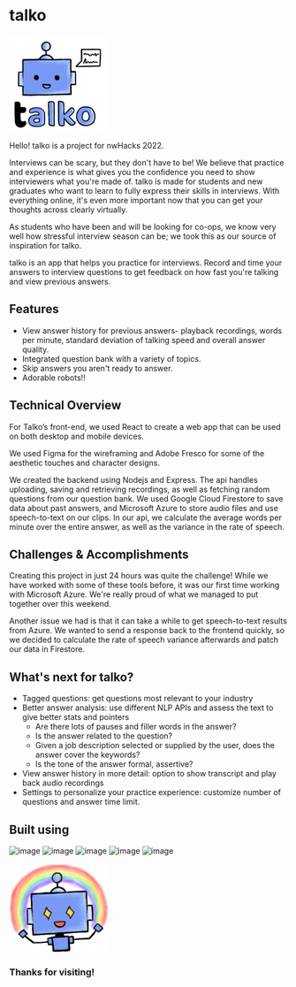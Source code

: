 # talko

<img src="https://github.com/nwhacks-2022/.github/blob/main/assets/logo.png?raw=true" alt="drawing" width="180"/>

Hello! talko is a project for nwHacks 2022.

Interviews can be scary, but they don't have to be! We believe that practice and experience is what gives you the
confidence you need to show interviewers what you're made of. talko is made for students and new graduates who want to
learn to fully express their skills in interviews. With everything online, it's even more important now that you can
get your thoughts across clearly virtually.

As students who have been and will be looking for co-ops, we know very well how stressful interview season can be;
we took this as our source of inspiration for talko.

talko is an app that helps you practice for interviews. Record and time your answers to interview questions to get
feedback on how fast you're talking and view previous answers.

## Features
- View answer history for previous answers- playback recordings, words per minute, standard deviation of talking speed and overall answer quality.
- Integrated question bank with a variety of topics.
- Skip answers you aren't ready to answer.
- Adorable robots!!

## Technical Overview
For Talko’s front-end, we used React to create a web app that can be used on both desktop and mobile devices.

We used Figma for the wireframing and Adobe Fresco for some of the aesthetic touches and character designs.

We created the backend using Nodejs and Express. The api handles uploading, saving and retrieving recordings, as well as
fetching random questions from our question bank. We used Google Cloud Firestore to save data about past answers, and Microsoft
Azure to store audio files and use speech-to-text on our clips. In our api, we calculate the average words per minute over
the entire answer, as well as the variance in the rate of speech.

## Challenges & Accomplishments
Creating this project in just 24 hours was quite the challenge! While we have worked with some of these tools before,
it was our first time working with Microsoft Azure. We're really proud of what we managed to put together over this weekend.

Another issue we had is that it can take a while to get speech-to-text results from Azure. We wanted to send
a response back to the frontend quickly, so we decided to calculate the rate of speech variance afterwards and
patch our data in Firestore.

## What's next for talko?
- Tagged questions: get questions most relevant to your industry
- Better answer analysis: use different NLP APIs and assess the text to give better stats and pointers
  - Are there lots of pauses and filler words in the answer?
  - Is the answer related to the question?
  - Given a job description selected or supplied by the user, does the answer cover the keywords?
  - Is the tone of the answer formal, assertive?
- View answer history in more detail: option to show transcript and play back audio recordings
- Settings to personalize your practice experience: customize number of questions and answer time limit.

## Built using
![image](https://img.shields.io/badge/Node.js-339933?style=for-the-badge&logo=nodedotjs&logoColor=white)
![image](https://img.shields.io/badge/React-20232A?style=for-the-badge&logo=react&logoColor=61DAFB)
![image](https://img.shields.io/badge/Express.js-000000?style=for-the-badge&logo=express&logoColor=white)
![image](https://img.shields.io/badge/microsoft%20azure-0089D6?style=for-the-badge&logo=microsoft-azure&logoColor=white)
![image](https://img.shields.io/badge/firebase-ffca28?style=for-the-badge&logo=firebase&logoColor=black)

<img src="https://github.com/nwhacks-2022/.github/blob/main/assets/rainbow.png?raw=true" alt="drawing" width="180"/>

### Thanks for visiting!
